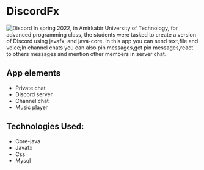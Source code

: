 # DiscordFx
![Discord](https://user-images.githubusercontent.com/91912018/179363347-02e2c0f1-bb88-4897-9334-c1dedbb9e4f5.jpg)
In spring 2022, in Amirkabir University of Technology, for advanced programming class, the students were tasked to create a version of Discord using javafx, and java-core.
In this app you can send text,file and voice;In channel chats you can also pin messages,get pin messages,react to others messages and mention other members in server chat.
## App elements
- Private chat
- Discord server
- Channel chat
- Music player

## Technologies Used:
- Core-java
- Javafx
- Css
- Mysql
